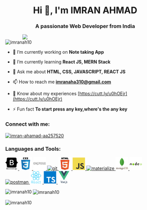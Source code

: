 <h1 align="center">Hi 👋, I'm IMRAN AHMAD</h1>
<h3 align="center">A passionate Web Developer from India</h3>
<img align="right"width="450"src="https://media.tenor.com/GVk4jB2u_i8AAAAd/coding.gif">

<p align="left"> <img src="https://komarev.com/ghpvc/?username=imranah10&label=Profile%20views&color=0e75b6&style=flat" alt="imranah10" /> </p>

- 🔭 I’m currently working on **Note taking App**

- 🌱 I’m currently learning **React JS, MERN Stack**

- 💬 Ask me about **HTML, CSS, JAVASCRIPT, REACT JS**

- 📫 How to reach me **imranaha310@gmail.com**

- 📄 Know about my experiences [https://cutt.ly/u0hOEjr](https://cutt.ly/u0hOEjr)

- ⚡ Fun fact **To start press any key,where's the any key**

<h3 align="left">Connect with me:</h3>
<p align="left">
<a href="https://linkedin.com/in/imran-ahamad-aa257520" target="blank"><img align="center" src="https://raw.githubusercontent.com/rahuldkjain/github-profile-readme-generator/master/src/images/icons/Social/linked-in-alt.svg" alt="imran-ahamad-aa257520" height="30" width="40" /></a>
</p>

<h3 align="left">Languages and Tools:</h3>
<p align="left"> <a href="https://getbootstrap.com" target="_blank" rel="noreferrer"> <img src="https://raw.githubusercontent.com/devicons/devicon/master/icons/bootstrap/bootstrap-plain-wordmark.svg" alt="bootstrap" width="40" height="40"/> </a> <a href="https://www.w3schools.com/css/" target="_blank" rel="noreferrer"> <img src="https://raw.githubusercontent.com/devicons/devicon/master/icons/css3/css3-original-wordmark.svg" alt="css3" width="40" height="40"/> </a> <a href="https://expressjs.com" target="_blank" rel="noreferrer"> <img src="https://raw.githubusercontent.com/devicons/devicon/master/icons/express/express-original-wordmark.svg" alt="express" width="40" height="40"/> </a> <a href="https://git-scm.com/" target="_blank" rel="noreferrer"> <img src="https://www.vectorlogo.zone/logos/git-scm/git-scm-icon.svg" alt="git" width="40" height="40"/> </a> <a href="https://www.w3.org/html/" target="_blank" rel="noreferrer"> <img src="https://raw.githubusercontent.com/devicons/devicon/master/icons/html5/html5-original-wordmark.svg" alt="html5" width="40" height="40"/> </a> <a href="https://developer.mozilla.org/en-US/docs/Web/JavaScript" target="_blank" rel="noreferrer"> <img src="https://raw.githubusercontent.com/devicons/devicon/master/icons/javascript/javascript-original.svg" alt="javascript" width="40" height="40"/> </a> <a href="https://materializecss.com/" target="_blank" rel="noreferrer"> <img src="https://raw.githubusercontent.com/prplx/svg-logos/5585531d45d294869c4eaab4d7cf2e9c167710a9/svg/materialize.svg" alt="materialize" width="40" height="40"/> </a> <a href="https://www.mongodb.com/" target="_blank" rel="noreferrer"> <img src="https://raw.githubusercontent.com/devicons/devicon/master/icons/mongodb/mongodb-original-wordmark.svg" alt="mongodb" width="40" height="40"/> </a> <a href="https://nodejs.org" target="_blank" rel="noreferrer"> <img src="https://raw.githubusercontent.com/devicons/devicon/master/icons/nodejs/nodejs-original-wordmark.svg" alt="nodejs" width="40" height="40"/> </a> <a href="https://postman.com" target="_blank" rel="noreferrer"> <img src="https://www.vectorlogo.zone/logos/getpostman/getpostman-icon.svg" alt="postman" width="40" height="40"/> </a> <a href="https://reactjs.org/" target="_blank" rel="noreferrer"> <img src="https://raw.githubusercontent.com/devicons/devicon/master/icons/react/react-original-wordmark.svg" alt="react" width="40" height="40"/> </a> <a href="https://www.typescriptlang.org/" target="_blank" rel="noreferrer"> <img src="https://raw.githubusercontent.com/devicons/devicon/master/icons/typescript/typescript-original.svg" alt="typescript" width="40" height="40"/> </a> <a href="https://vuejs.org/" target="_blank" rel="noreferrer"> <img src="https://raw.githubusercontent.com/devicons/devicon/master/icons/vuejs/vuejs-original-wordmark.svg" alt="vuejs" width="40" height="40"/> </a> </p>

<p><img align="left" src="https://github-readme-stats.vercel.app/api/top-langs?username=imranah10&show_icons=true&locale=en&layout=compact" alt="imranah10" /></p>

<p>&nbsp;<img align="center" src="https://github-readme-stats.vercel.app/api?username=imranah10&show_icons=true&locale=en" alt="imranah10" /></p>

<p><img align="center" src="https://github-readme-streak-stats.herokuapp.com/?user=imranah10&" alt="imranah10" /></p>
